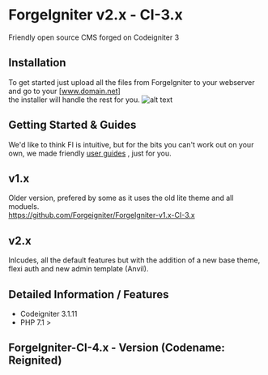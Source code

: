 # ForgeIgniter v2.x - CI-3.x
Friendly open source CMS forged on Codeigniter 3

## Installation
To get started just upload all the files from ForgeIgniter to your webserver and go to your [www.domain.net]  
the installer will handle the rest for you.
![alt text](https://image.ibb.co/jToOSQ/installer.png "FI Installer")

## Getting Started & Guides 
We'd like to think FI is intuitive, but for the bits you can't work out on your own, we made friendly [user guides](http://www.forgeigniter.com/support) , just for you.

## v1.x  
Older version, prefered by some as it uses the old lite theme and all moduels.  
https://github.com/Forgeigniter/ForgeIgniter-v1.x-CI-3.x

## v2.x 
Inlcudes, all the default features but with the addition of a new base theme, flexi auth and new admin template (Anvil).

## Detailed Information / Features
- Codeigniter 3.1.11 
- PHP 7.1 > 

## ForgeIgniter-CI-4.x - Version (Codename: Reignited)
